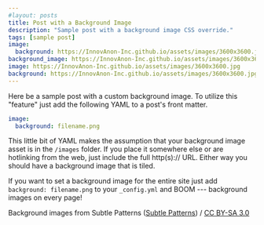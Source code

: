 ```yaml
---
#layout: posts
title: Post with a Background Image
description: "Sample post with a background image CSS override."
tags: [sample post]
image:
  background: https://InnovAnon-Inc.github.io/assets/images/3600x3600.jpg
background_image: https://InnovAnon-Inc.github.io/assets/images/3600x3600.jpg
image: https://InnovAnon-Inc.github.io/assets/images/3600x3600.jpg
background: https://InnovAnon-Inc.github.io/assets/images/3600x3600.jpg
---
```


Here be a sample post with a custom background image. To utilize this "feature" just add the following YAML to a post's front matter.

```yaml
image:
  background: filename.png
```

This little bit of YAML makes the assumption that your background image asset is in the `/images` folder. If you place it somewhere else or are hotlinking from the web, just include the full http(s):// URL. Either way you should have a background image that is tiled.

If you want to set a background image for the entire site just add `background: filename.png` to your `_config.yml` and BOOM --- background images on every page!

<div xmlns:cc="http://creativecommons.org/ns#" xmlns:dct="http://purl.org/dc/terms/" about="http://subtlepatterns.com" class="notice">Background images from <span property="dct:title">Subtle Patterns</span> (<a rel="cc:attributionURL" property="cc:attributionName" href="http://subtlepatterns.com">Subtle Patterns</a>) / <a rel="license" href="http://creativecommons.org/licenses/by-sa/3.0/">CC BY-SA 3.0</a></div>

